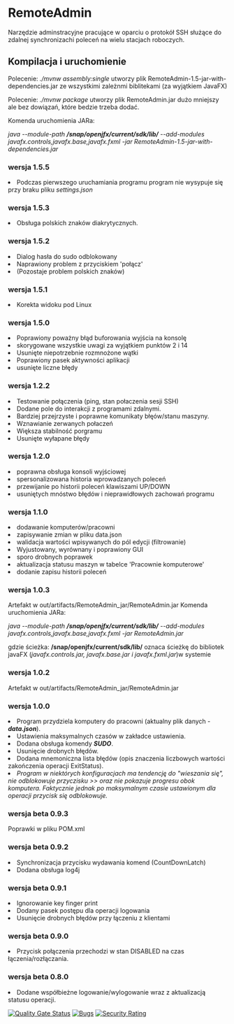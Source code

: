 # RemoteAdmin
Narzędzie adminstracyjne pracujące w oparciu o protokół SSH służące do zdalnej synchronizachi poleceń na wielu stacjach roboczych.

## Kompilacja i uruchomienie
<p>Polecenie: 
<i>./mvnw assembly:single</i>
utworzy plik RemoteAdmin-1.5-jar-with-dependencies.jar ze wszystkimi zależnmi biblitekami (za wyjątkiem JavaFX)
</p>
<p>Polecenie: 
<i>./mvnw package</i>
utworzy plik RemoteAdmin.jar dużo mniejszy ale bez dowiązań, które bedzie trzeba dodać.
</p>

Komenda uruchomienia JARa:
<p>
<i>java --module-path <b>/snap/openjfx/current/sdk/lib/</b> --add-modules javafx.controls,javafx.base,javafx.fxml -jar RemoteAdmin-1.5-jar-with-dependencies.jar</i>
</p>

### wersja 1.5.5
<li>Podczas pierwszego uruchamiania programu program nie wysypuje się przy braku pliku <i>settings.json</i></li>

### wersja 1.5.3
<li>Obsługa polskich znaków diakrytycznych.</li>

### wersja 1.5.2
<li>Dialog hasła do sudo odblokowany</li>
<li>Naprawiony problem z przyciskiem 'połącz'</li>
<li>(Pozostaje problem polskich znaków)</li>

### wersja 1.5.1
<li>Korekta widoku pod Linux</li>

### wersja 1.5.0
<li>Poprawiony poważny błąd buforowania wyjścia na konsolę</li>
<li>skorygowane wszystkie uwagi za wyjątkiem punktów 2 i 14</li>
<li>Usunięte niepotrzebnie rozmnożone wątki </li>
<li>Poprawiony pasek aktywności aplikacji</li>
<li> usunięte liczne błędy</li>

### wersja 1.2.2
<li>Testowanie połączenia (ping, stan połaczenia sesji SSH)</li>
<li>Dodane pole do interakcji z programami zdalnymi.</li>
<li>Bardziej przejrzyste i poprawne komunikaty błęów/stanu maszyny.</li>
<li>Wznawianie zerwanych połaczeń</li>
<li>Większa stabilność porgramu</li>
<li>Usunięte wyłapane błędy</li>

### wersja 1.2.0
<li>poprawna obsługa konsoli wyjściowej</li>
<li>spersonalizowana historia wprowadzanych poleceń</li>
<li>przewijanie po historii poleceń klawiszami UP/DOWN</li>
<li>usuniętych mnóstwo błędów i nieprawidłowych zachowań programu</li>


### wersja 1.1.0
<li>dodawanie komputerów/pracowni</li>
<li>zapisywanie zmian w pliku data.json</li>
<li>walidacja wartości wpisywanych do pól edycji (filtrowanie)</li>
<li>Wyjustowany, wyrównany i poprawiony GUI</li>
<li>sporo drobnych poprawek</li>
<li>aktualizacja statusu maszyn w tabelce 'Pracownie komputerowe'</li>
<li>dodanie zapisu historii poleceń</li>

### wersja 1.0.3
Artefakt w out/artifacts/RemoteAdmin_jar/RemoteAdmin.jar
Komenda uruchomienia JARa:
<p>
<i>java --module-path <b>/snap/openjfx/current/sdk/lib/</b> --add-modules javafx.controls,javafx.base,javafx.fxml -jar RemoteAdmin.jar</i>
</p>
gdzie ścieżka: <b>/snap/openjfx/current/sdk/lib/</b>
oznaca ścieżkę do bibliotek javaFX (<i>javafx.controls.jar, javafx.base.jar i javafx.fxml.jar</i>)w systemie 

### wersja 1.0.2
Artefakt w out/artifacts/RemoteAdmin_jar/RemoteAdmin.jar

### wersja 1.0.0
<li>Program przydziela komputery do pracowni (aktualny plik danych - <b><i>data.json</i></b>).</li>
<li>Ustawienia maksymalnych czasów w zakładce ustawienia.</li>
<li>Dodana obsługa komendy <b><i>SUDO</b></i>.</li>
<li>Usunięcie drobnych błędów.</li>
<li>Dodana mnemoniczna lista błędów (opis znaczenia liczbowych wartości zakończenia operacji ExitStatus).</li>
<li><i>Program w niektórych konfiguracjach ma tendencję do "wieszania się", nie odblokowuje przyczisku >> oraz nie pokazuje progresu obok komputera. Faktycznie jednak po maksymalnym czasie ustawionym dla operacji przycisk się odblokowuje.</i></li>

### wersja beta 0.9.3
Poprawki w pliku POM.xml
### wersja beta 0.9.2
<li>Synchronizacja przycisku wydawania komend (CountDownLatch)</li>
<li>Dodana obsługa log4j</li>

### wersja beta 0.9.1
<li>Ignorowanie key finger print</li>
<li>Dodany pasek postępu dla operacji logowania</li>
<li>Usunięcie drobnych błędów przy łączeniu z klientami</li>

### wersja beta 0.9.0
<li>Przycisk połączenia przechodzi w stan DISABLED na czas łączenia/rozłączania.</li>

### wersja beta 0.8.0
<li>Dodane współbieżne logowanie/wylogowanie wraz z aktualizacją statusu operacji.</li>

[![Quality Gate Status](https://sonarcloud.io/api/project_badges/measure?project=PrzemyslawZagraniczny_RemoteAdmin&metric=alert_status)](https://sonarcloud.io/summary/new_code?id=PrzemyslawZagraniczny_RemoteAdmin)
[![Bugs](https://sonarcloud.io/api/project_badges/measure?project=PrzemyslawZagraniczny_RemoteAdmin&metric=bugs)](https://sonarcloud.io/summary/new_code?id=PrzemyslawZagraniczny_RemoteAdmin)
[![Security Rating](https://sonarcloud.io/api/project_badges/measure?project=PrzemyslawZagraniczny_RemoteAdmin&metric=security_rating)](https://sonarcloud.io/summary/new_code?id=PrzemyslawZagraniczny_RemoteAdmin)
